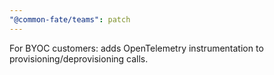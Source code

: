 ```yaml
---
"@common-fate/teams": patch
---
```


For BYOC customers: adds OpenTelemetry instrumentation to provisioning/deprovisioning calls.
